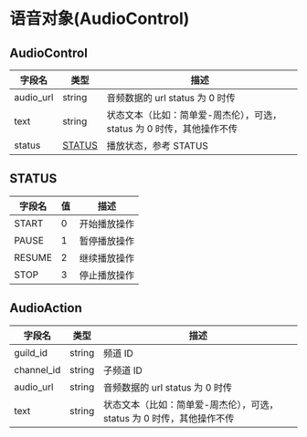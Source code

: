 # 语音对象(AudioControl)

## AudioControl

| 字段名    | 类型              | 描述                                                                  |
| --------- | ----------------- | --------------------------------------------------------------------- |
| audio_url | string            | 音频数据的 url status 为 0 时传                                       |
| text      | string            | 状态文本（比如：简单爱-周杰伦），可选，status 为 0 时传，其他操作不传 |
| status    | [STATUS](#status) | 播放状态，参考 STATUS                                                 |

## STATUS

| 字段名 | 值  | 描述         |
| ------ | --- | ------------ |
| START  | 0   | 开始播放操作 |
| PAUSE  | 1   | 暂停播放操作 |
| RESUME | 2   | 继续播放操作 |
| STOP   | 3   | 停止播放操作 |

## AudioAction

| 字段名     | 类型   | 描述                                                                  |
| ---------- | ------ | --------------------------------------------------------------------- |
| guild_id   | string | 频道 ID                                                               |
| channel_id | string | 子频道 ID                                                             |
| audio_url  | string | 音频数据的 url status 为 0 时传                                       |
| text       | string | 状态文本（比如：简单爱-周杰伦），可选，status 为 0 时传，其他操作不传 |

